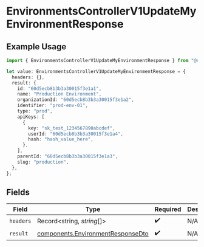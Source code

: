 # EnvironmentsControllerV1UpdateMyEnvironmentResponse

## Example Usage

```typescript
import { EnvironmentsControllerV1UpdateMyEnvironmentResponse } from "@novu/api/models/operations";

let value: EnvironmentsControllerV1UpdateMyEnvironmentResponse = {
  headers: {},
  result: {
    id: "60d5ecb8b3b3a30015f3e1a1",
    name: "Production Environment",
    organizationId: "60d5ecb8b3b3a30015f3e1a2",
    identifier: "prod-env-01",
    type: "prod",
    apiKeys: [
      {
        key: "sk_test_1234567890abcdef",
        userId: "60d5ecb8b3b3a30015f3e1a4",
        hash: "hash_value_here",
      },
    ],
    parentId: "60d5ecb8b3b3a30015f3e1a3",
    slug: "production",
  },
};
```

## Fields

| Field                                                                                  | Type                                                                                   | Required                                                                               | Description                                                                            |
| -------------------------------------------------------------------------------------- | -------------------------------------------------------------------------------------- | -------------------------------------------------------------------------------------- | -------------------------------------------------------------------------------------- |
| `headers`                                                                              | Record<string, *string*[]>                                                             | :heavy_check_mark:                                                                     | N/A                                                                                    |
| `result`                                                                               | [components.EnvironmentResponseDto](../../models/components/environmentresponsedto.md) | :heavy_check_mark:                                                                     | N/A                                                                                    |
